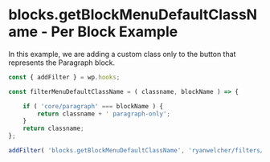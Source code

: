 # blocks.getBlockMenuDefaultClassName - Per Block Example

In this example, we are adding a custom class only to the button that represents the Paragraph block.

```js
const { addFilter } = wp.hooks;

const filterMenuDefaultClassName = ( classname, blockName ) => {

	if ( 'core/paragraph' === blockName ) {
		return classname + ' paragraph-only';
	}
	return classname;
};

addFilter( 'blocks.getBlockMenuDefaultClassName', 'ryanwelcher/filters/getBlockMenuDefaultClassName/perblock', filterMenuDefaultClassName );

```
